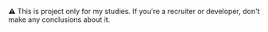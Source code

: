 ⚠️ This is project only for my studies. If you're a recruiter or developer, don't make any conclusions about it.
